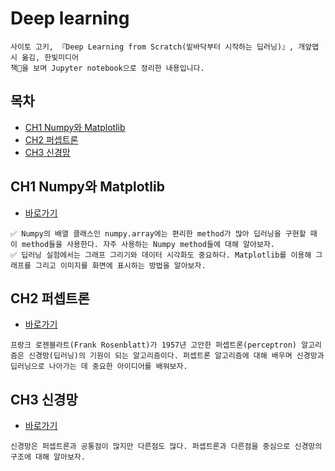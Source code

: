 # Deep learning

```
사이토 고키, 『Deep Learning from Scratch(밑바닥부터 시작하는 딥러닝)』, 개앞맵시 옮김, 한빛미디어
책📕을 보며 Jupyter notebook으로 정리한 내용입니다.
```

## 목차

* [CH1 Numpy와 Matplotlib](#ch1-numpy와-matplotlib)
* [CH2 퍼셉트론](#ch2-퍼셉트론)
* [CH3 신경망](#ch3-신경망)

## CH1 Numpy와 Matplotlib

* [바로가기](./numpy_and_matplotlib.ipynb)

```
✅ Numpy의 배열 클래스인 numpy.array에는 편리한 method가 많아 딥러닝을 구현할 때 이 method들을 사용한다. 자주 사용하는 Numpy method들에 대해 알아보자.
✅ 딥러닝 실험에서는 그래프 그리기와 데이터 시각화도 중요하다. Matplotlib를 이용해 그래프를 그리고 이미지를 화면에 표시하는 방법을 알아보자.
```

## CH2 퍼셉트론

* [바로가기](./perceptron.ipynb)

```
프랑크 로젠블라트(Frank Rosenblatt)가 1957년 고안한 퍼셉트론(perceptron) 알고리즘은 신경망(딥러닝)의 기원이 되는 알고리즘이다. 퍼셉트론 알고리즘에 대해 배우며 신경망과 딥러닝으로 나아가는 데 중요한 아이디어를 배워보자.
```

## CH3 신경망

* [바로가기](./neural-network.ipynb)

```
신경망은 퍼셉트론과 공통점이 많지만 다른점도 많다. 퍼셉트론과 다른점을 중심으로 신경망의 구조에 대해 알아보자.
```

